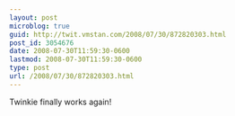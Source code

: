```yaml
---
layout: post
microblog: true
guid: http://twit.vmstan.com/2008/07/30/872820303.html
post_id: 3054676
date: 2008-07-30T11:59:30-0600
lastmod: 2008-07-30T11:59:30-0600
type: post
url: /2008/07/30/872820303.html
---
```

Twinkie finally works again!
